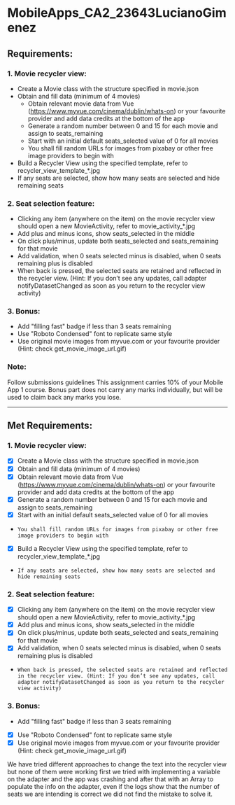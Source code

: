 # MobileApps_CA2_23643LucianoGimenez

## Requirements:
### 1. Movie recycler view:
  - Create a Movie class with the structure specified in movie.json
  - Obtain and fill data (minimum of 4 movies)
    - Obtain relevant movie data from Vue (https://www.myvue.com/cinema/dublin/whats-on) or your favourite provider and add data credits at the bottom of the app
    - Generate a random number between 0 and 15 for each movie and assign to seats_remaining
    - Start with an initial default seats_selected value of 0 for all movies
    - You shall fill random URLs for images from pixabay or other free image providers to begin with
  - Build a Recycler View using the specified template, refer to recycler_view_template_*.jpg
  - If any seats are selected, show how many seats are selected and hide remaining seats
### 2. Seat selection feature:
  - Clicking any item (anywhere on the item) on the movie recycler view should open a new MovieActivity, refer to movie_activity_*.jpg
  - Add plus and minus icons, show seats_selected in the middle
  - On click plus/minus, update both seats_selected and seats_remaining for that movie
  - Add validation, when 0 seats selected minus is disabled, when 0 seats remaining plus is disabled
  - When back is pressed, the selected seats are retained and reflected in the recycler view. (Hint: If you don’t see any updates, call adapter notifyDatasetChanged as soon as you return to the recycler view activity)
### 3. Bonus:
  - Add "filling fast" badge if less than 3 seats remaining
  - Use "Roboto Condensed" font to replicate same style
  - Use original movie images from myvue.com or your favourite provider (Hint: check get_movie_image_url.gif)

### Note:
Follow submissions guidelines
This assignment carries 10% of your Mobile App 1 course.
Bonus part does not carry any marks individually, but will be used to claim back any marks you lose.

___

## Met Requirements:
### 1. Movie recycler view:
- [x] Create a Movie class with the structure specified in movie.json
- [x] Obtain and fill data (minimum of 4 movies)
- [x] Obtain relevant movie data from Vue (https://www.myvue.com/cinema/dublin/whats-on) or your favourite provider and add data credits at the bottom of the app
- [x] Generate a random number between 0 and 15 for each movie and assign to seats_remaining
- [x] Start with an initial default seats_selected value of 0 for all movies
-     You shall fill random URLs for images from pixabay or other free image providers to begin with
- [x] Build a Recycler View using the specified template, refer to recycler_view_template_*.jpg
-     If any seats are selected, show how many seats are selected and hide remaining seats
### 2. Seat selection feature:
- [x] Clicking any item (anywhere on the item) on the movie recycler view should open a new MovieActivity, refer to movie_activity_*.jpg
- [x] Add plus and minus icons, show seats_selected in the middle
- [x] On click plus/minus, update both seats_selected and seats_remaining for that movie
- [x] Add validation, when 0 seats selected minus is disabled, when 0 seats remaining plus is disabled
-     When back is pressed, the selected seats are retained and reflected in the recycler view. (Hint: If you don’t see any updates, call adapter notifyDatasetChanged as soon as you return to the recycler view activity)
### 3. Bonus:
- Add "filling fast" badge if less than 3 seats remaining
- [x] Use "Roboto Condensed" font to replicate same style
- [x] Use original movie images from myvue.com or your favourite provider (Hint: check get_movie_image_url.gif)

We have tried different approaches to change the text into the recycler view but none of them were working
first we tried with implementing a variable on the adapter and the app was crashing and after that with an Array
to populate the info on the adapter, even if the logs show that the number of seats we are intending is correct
we did not find the mistake to solve it.






